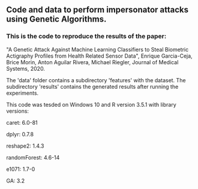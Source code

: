 ## Code and data to perform impersonator attacks using Genetic Algorithms.

### This is the code to reproduce the results of the paper:

"A Genetic Attack Against Machine Learning Classifiers to Steal Biometric Actigraphy Profiles from Health Related Sensor Data", Enrique Garcia-Ceja, Brice Morin, Anton Aguilar Rivera, Michael Riegler, Journal of Medical Systems, 2020.


The 'data' folder contains a subdirectory 'features' with the dataset. The subdirectory 'results' contains the generated results after running the experiments.

This code was tesded on Windows 10 and R version 3.5.1 with library versions:

caret: 6.0-81

dplyr: 0.7.8

reshape2: 1.4.3

randomForest: 4.6-14

e1071: 1.7-0

GA: 3.2
